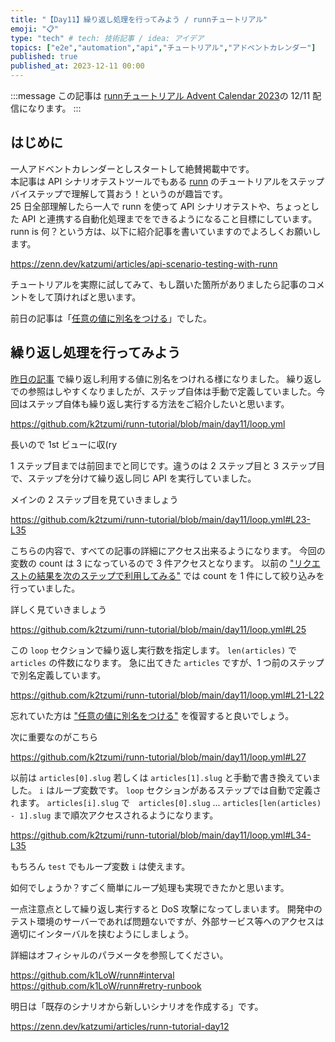 ```yaml
---
title: "【Day11】繰り返し処理を行ってみよう / runnチュートリアル"
emoji: "📋"
type: "tech" # tech: 技術記事 / idea: アイデア
topics: ["e2e","automation","api","チュートリアル","アドベントカレンダー"]
published: true
published_at: 2023-12-11 00:00
---
```


:::message
この記事は [runnチュートリアル Advent Calendar 2023](https://qiita.com/advent-calendar/2023/runn-tutorial)の 12/11 配信になります。
:::

## はじめに

一人アドベントカレンダーとしスタートして絶賛掲載中です。  
本記事は API シナリオテストツールでもある [runn](https://github.com/k1LoW/runn) のチュートリアルをステップバイステップで理解して貰おう！というのが趣旨です。  
25 日全部理解したら一人で runn を使って API シナリオテストや、ちょっとした API と連携する自動化処理までをできるようになること目標にしています。  
runn is 何？という方は、以下に紹介記事を書いていますのでよろしくお願いします。

https://zenn.dev/katzumi/articles/api-scenario-testing-with-runn

チュートリアルを実際に試してみて、もし躓いた箇所がありましたら記事のコメントをして頂ければと思います。

前日の記事は「[任意の値に別名をつける](https://zenn.dev/katzumi/articles/runn-tutorial-day10)」でした。

## 繰り返し処理を行ってみよう

[昨日の記事](https://zenn.dev/katzumi/articles/runn-tutorial-day10) で繰り返し利用する値に別名をつけれる様になりました。 
繰り返しでの参照はしやすくなりましたが、ステップ自体は手動で定義していました。今回はステップ自体も繰り返し実行する方法をご紹介したいと思います。


https://github.com/k2tzumi/runn-tutorial/blob/main/day11/loop.yml

長いので 1st ビューに収(ry

1 ステップ目までは前回までと同じです。違うのは 2 ステップ目と 3 ステップ目で、ステップを分けて繰り返し同じ API を実行していました。

メインの 2 ステップ目を見ていきましょう

https://github.com/k2tzumi/runn-tutorial/blob/main/day11/loop.yml#L23-L35

こちらの内容で、すべての記事の詳細にアクセス出来るようになります。
今回の変数の count は 3 になっているので 3 件アクセスとなります。
以前の ["リクエストの結果を次のステップで利用してみる"](https://zenn.dev/katzumi/articles/runn-tutorial-day08) では count を 1 件にして絞り込みを行っていました。

詳しく見ていきましょう

https://github.com/k2tzumi/runn-tutorial/blob/main/day11/loop.yml#L25

この `loop` セクションで繰り返し実行数を指定します。
`len(articles)` で `articles` の件数になります。
急に出てきた `articles` ですが、1 つ前のステップで別名定義しています。

https://github.com/k2tzumi/runn-tutorial/blob/main/day11/loop.yml#L21-L22

忘れていた方は ["任意の値に別名をつける"](https://zenn.dev/katzumi/articles/runn-tutorial-day10) を復習すると良いでしょう。

次に重要なのがこちら

https://github.com/k2tzumi/runn-tutorial/blob/main/day11/loop.yml#L27

以前は `articles[0].slug` 若しくは `articles[1].slug` と手動で書き換えていました。
`i` はループ変数です。 `loop` セクションがあるステップでは自動で定義されます。
`articles[i].slug` で　`articles[0].slug` ... `articles[len(articles) - 1].slug` まで順次アクセスされるようになります。

https://github.com/k2tzumi/runn-tutorial/blob/main/day11/loop.yml#L34-L35

もちろん `test` でもループ変数 `i` は使えます。

如何でしょうか？すごく簡単にループ処理も実現できたかと思います。

一点注意点として繰り返し実行すると DoS 攻撃になってしまいます。
開発中のテスト環境のサーバーであれば問題ないですが、外部サービス等へのアクセスは適切にインターバルを挟むようにしましょう。

詳細はオフィシャルのパラメータを参照してください。

https://github.com/k1LoW/runn#interval
https://github.com/k1LoW/runn#retry-runbook

明日は「既存のシナリオから新しいシナリオを作成する」です。

https://zenn.dev/katzumi/articles/runn-tutorial-day12